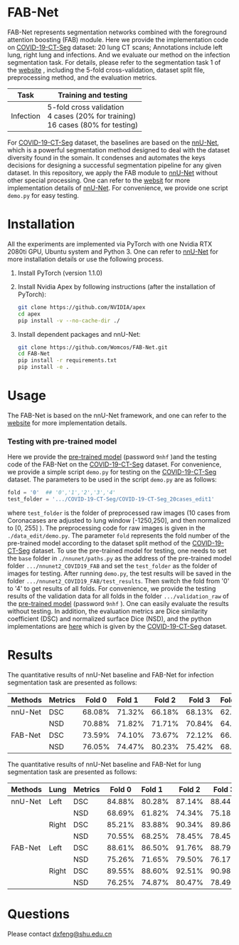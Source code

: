 # FAB-Net

FAB-Net represents segmentation networks combined with the foreground attention boosting (FAB) module. Here we provide the implementation code on [COVID-19-CT-Seg](https://gitee.com/junma11/COVID-19-CT-Seg-Benchmark#segmentation-task-2-learning-to-segment-covid-19-ct-scans-from-non-covid-19-ct-scans) dataset: 20 lung CT scans; Annotations include left lung, right lung and infections. And we evaluate our method on the infection segmentation task. For details, please refer to the segmentation task 1 of the [website](https://gitee.com/junma11/COVID-19-CT-Seg-Benchmark#segmentation-task-2-learning-to-segment-covid-19-ct-scans-from-non-covid-19-ct-scans) , including the 5-fold cross-validation, dataset split file, preprocessing method, and the evaluation metrics.

| Task      | Training and testing                                         |
| --------- | ------------------------------------------------------------ |
| Infection | 5-fold cross validation<br />4 cases (20% for training)<br />16 cases (80% for testing) |

For [COVID-19-CT-Seg](https://gitee.com/junma11/COVID-19-CT-Seg-Benchmark#segmentation-task-2-learning-to-segment-covid-19-ct-scans-from-non-covid-19-ct-scans) dataset, the baselines are based on the [nnU-Net](https://github.com/MIC-DKFZ/nnUNet), which is a powerful segmentation method designed to deal with the dataset diversity found in the somain. It condenses and automates the keys decisions for designing a successful segmentation pipeline for any given dataset. In this repository, we apply the FAB module to [nnU-Net](https://github.com/MIC-DKFZ/nnUNet) without other special processing. One can refer to the [websit](https://github.com/MIC-DKFZ/nnUNet) for more implementation details of [nnU-Net](https://github.com/MIC-DKFZ/nnUNet). For convenience, we  provide one script  `demo.py` for easy testing. 

# Installation

All the experiments are implemented via PyTorch with one Nvidia RTX 2080ti GPU, Ubuntu system and Python 3. One can refer to [nnU-Net](https://github.com/MIC-DKFZ/nnUNet) for more installation details or use the following process.

1. Install PyTorch (version 1.1.0)

2. Install Nvidia Apex by following instructions (after the installation of PyTorch):

   ```sh
   git clone https://github.com/NVIDIA/apex
   cd apex
   pip install -v --no-cache-dir ./
   ```

3. Install dependent packages and nnU-Net:

   ```sh
   git clone https://github.com/Womcos/FAB-Net.git
   cd FAB-Net
   pip install -r requirements.txt
   pip install -e .
   ```

# Usage

The FAB-Net is based on the nnU-Net framework, and one can refer to the [website](https://github.com/MIC-DKFZ/nnUNet) for more implementation details.

### Testing with pre-trained model

Here we provide the  [pre-trained model](https://pan.baidu.com/s/17SuxN2lUoDTu9E3Nb_Fv_w) (password `9nhf` )and the testing code of the FAB-Net on the [COVID-19-CT-Seg](https://gitee.com/junma11/COVID-19-CT-Seg-Benchmark#segmentation-task-2-learning-to-segment-covid-19-ct-scans-from-non-covid-19-ct-scans) dataset. For convenience, we provide a simple script `demo.py` for testing on the [COVID-19-CT-Seg](https://gitee.com/junma11/COVID-19-CT-Seg-Benchmark#segmentation-task-2-learning-to-segment-covid-19-ct-scans-from-non-covid-19-ct-scans) dataset. The parameters to be used in the script `demo.py` are as follows:

```python
fold = '0'  ## '0','1','2','3','4'
test_folder = '.../COVID-19-CT-Seg/COVID-19-CT-Seg_20cases_edit1'
```

where `test_folder` is the folder of preprocessed raw images (10 cases from Coronacases are adjusted to lung window [-1250,250], and then normalized to [0, 255] ). The preprocessing code for raw images is given in the `./data_edit/demo.py`. The parameter `fold` represents the fold number of the pre-trained model according to the dataset split method of the [COVID-19-CT-Seg](https://gitee.com/junma11/COVID-19-CT-Seg-Benchmark#segmentation-task-2-learning-to-segment-covid-19-ct-scans-from-non-covid-19-ct-scans) dataset. To use the pre-trained model for testing, one needs to set the `base` folder in `./nnunet/paths.py` as the address of the pre-trained model folder `.../nnunet2_COVID19_FAB` and set the `test_folder` as the folder of images for testing. After running `demo.py`, the test results will be saved in the folder `.../nnunet2_COVID19_FAB/test_results`. Then switch the fold from '0' to '4' to get results of all folds. For convenience, we provide the testing results of the validation data for all folds in the folder `.../validation_raw` of the [pre-trained model](https://pan.baidu.com/s/17SuxN2lUoDTu9E3Nb_Fv_w) (password `9nhf` ). One can easily evaluate the results without testing. In addition, the evaluation metrics are Dice similarity coefficient (DSC) and normalized surface Dice (NSD), and the python implementations are [here](http://medicaldecathlon.com/files/Surface_distance_based_measures.ipynb) which is given by the [COVID-19-CT-Seg](https://gitee.com/junma11/COVID-19-CT-Seg-Benchmark#segmentation-task-2-learning-to-segment-covid-19-ct-scans-from-non-covid-19-ct-scans) dataset. 

# Results

The quantitative results of nnU-Net baseline and FAB-Net for infection segmentation task are presented as follows:

| Methods | Metrics | Fold 0 | Fold 1 | Fold 2 | Fold 3 | Fold 4 | Avg        |
| ------- | ------- | ------ | :----- | ------ | ------ | :----- | ---------- |
| nnU-Net | DSC     | 68.08% | 71.32% | 66.18% | 68.13% | 62.67% | 67.28%     |
|         | NSD     | 70.88% | 71.82% | 71.71% | 70.84% | 64.93% | 70.04%     |
| FAB-Net | DSC     | 73.59% | 74.10% | 73.67% | 72.12% | 66.30% | **71.95%** |
|         | NSD     | 76.05% | 74.47% | 80.23% | 75.42% | 68.73% | **74.98%** |

The quantitative results of nnU-Net baseline and FAB-Net for lung segmentation task are presented as follows:

| Methods | Lung  | Metrics | Fold 0 | Fold 1 | Fold 2 | Fold 3 | Fold 4 | Avg        |
| ------- | ----- | ------- | ------ | :----- | ------ | ------ | :----- | ---------- |
| nnU-Net | Left  | DSC     | 84.88% | 80.28% | 87.14% | 88.44% | 88.33% | 85.82%     |
|         |       | NSD     | 68.69% | 61.82% | 74.34% | 75.18% | 75.83% | 71.17%     |
|         | Right | DSC     | 85.21% | 83.88% | 90.34% | 89.86% | 90.22% | 87.90%     |
|         |       | NSD     | 70.55% | 68.25% | 78.45% | 78.45% | 78.31% | 74.80%     |
| FAB-Net | Left  | DSC     | 88.61% | 86.50% | 91.76% | 88.79% | 91.10% | **89.35%** |
|         |       | NSD     | 75.26% | 71.65% | 79.50% | 76.17% | 78.19% | **76.15%** |
|         | Right | DSC     | 89.55% | 88.60% | 92.51% | 90.98% | 91.79% | **90.67%** |
|         |       | NSD     | 76.25% | 74.87% | 80.47% | 78.49% | 79.60% | **77.94%** |

# Questions

Please contact dxfeng@shu.edu.cn





